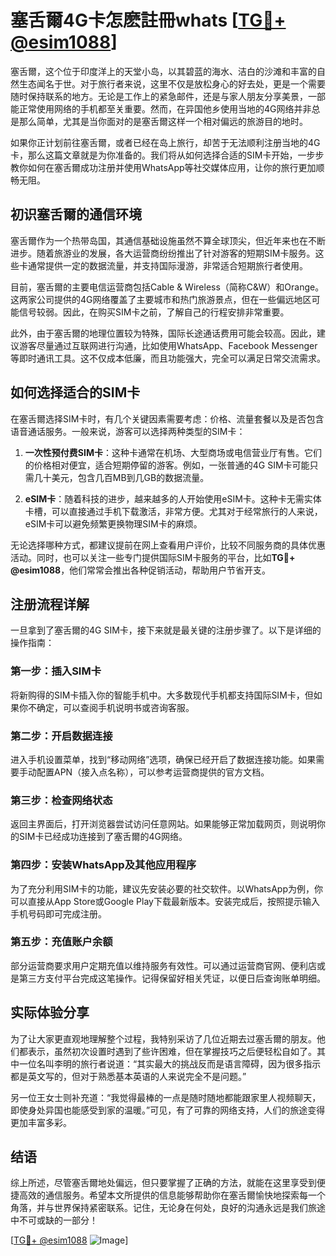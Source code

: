 # 塞舌爾4G卡怎麽註冊whats [[TG💪+ @esim1088](https://t.me/s/esim1088)]

塞舌爾，这个位于印度洋上的天堂小岛，以其碧蓝的海水、洁白的沙滩和丰富的自然生态闻名于世。对于旅行者来说，这里不仅是放松身心的好去处，更是一个需要随时保持联系的地方。无论是工作上的紧急邮件，还是与家人朋友分享美景，一部能正常使用网络的手机都至关重要。然而，在异国他乡使用当地的4G网络并非总是那么简单，尤其是当你面对的是塞舌爾这样一个相对偏远的旅游目的地时。

如果你正计划前往塞舌爾，或者已经在岛上旅行，却苦于无法顺利注册当地的4G卡，那么这篇文章就是为你准备的。我们将从如何选择合适的SIM卡开始，一步步教你如何在塞舌爾成功注册并使用WhatsApp等社交媒体应用，让你的旅行更加顺畅无阻。

## 初识塞舌爾的通信环境

塞舌爾作为一个热带岛国，其通信基础设施虽然不算全球顶尖，但近年来也在不断进步。随着旅游业的发展，各大运营商纷纷推出了针对游客的短期SIM卡服务。这些卡通常提供一定的数据流量，并支持国际漫游，非常适合短期旅行者使用。

目前，塞舌爾的主要电信运营商包括Cable & Wireless（简称C&W）和Orange。这两家公司提供的4G网络覆盖了主要城市和热门旅游景点，但在一些偏远地区可能信号较弱。因此，在购买SIM卡之前，了解自己的行程安排非常重要。

此外，由于塞舌爾的地理位置较为特殊，国际长途通话费用可能会较高。因此，建议游客尽量通过互联网进行沟通，比如使用WhatsApp、Facebook Messenger等即时通讯工具。这不仅成本低廉，而且功能强大，完全可以满足日常交流需求。

## 如何选择适合的SIM卡

在塞舌爾选择SIM卡时，有几个关键因素需要考虑：价格、流量套餐以及是否包含语音通话服务。一般来说，游客可以选择两种类型的SIM卡：

1. **一次性预付费SIM卡**：这种卡通常在机场、大型商场或电信营业厅有售。它们的价格相对便宜，适合短期停留的游客。例如，一张普通的4G SIM卡可能只需几十美元，包含几百MB到几GB的数据流量。

2. **eSIM卡**：随着科技的进步，越来越多的人开始使用eSIM卡。这种卡无需实体卡槽，可以直接通过手机下载激活，非常方便。尤其对于经常旅行的人来说，eSIM卡可以避免频繁更换物理SIM卡的麻烦。

无论选择哪种方式，都建议提前在网上查看用户评价，比较不同服务商的具体优惠活动。同时，也可以关注一些专门提供国际SIM卡服务的平台，比如**TG💪+ @esim1088**，他们常常会推出各种促销活动，帮助用户节省开支。

## 注册流程详解

一旦拿到了塞舌爾的4G SIM卡，接下来就是最关键的注册步骤了。以下是详细的操作指南：

### 第一步：插入SIM卡
将新购得的SIM卡插入你的智能手机中。大多数现代手机都支持国际SIM卡，但如果你不确定，可以查阅手机说明书或咨询客服。

### 第二步：开启数据连接
进入手机设置菜单，找到“移动网络”选项，确保已经开启了数据连接功能。如果需要手动配置APN（接入点名称），可以参考运营商提供的官方文档。

### 第三步：检查网络状态
返回主界面后，打开浏览器尝试访问任意网站。如果能够正常加载网页，则说明你的SIM卡已经成功连接到了塞舌爾的4G网络。

### 第四步：安装WhatsApp及其他应用程序
为了充分利用SIM卡的功能，建议先安装必要的社交软件。以WhatsApp为例，你可以直接从App Store或Google Play下载最新版本。安装完成后，按照提示输入手机号码即可完成注册。

### 第五步：充值账户余额
部分运营商要求用户定期充值以维持服务有效性。可以通过运营商官网、便利店或是第三方支付平台完成这笔操作。记得保留好相关凭证，以便日后查询账单明细。

## 实际体验分享

为了让大家更直观地理解整个过程，我特别采访了几位近期去过塞舌爾的朋友。他们都表示，虽然初次设置时遇到了些许困难，但在掌握技巧之后便轻松自如了。其中一位名叫李明的旅行者说道：“其实最大的挑战反而是语言障碍，因为很多指示都是英文写的，但对于熟悉基本英语的人来说完全不是问题。”

另一位王女士则补充道：“我觉得最棒的一点是随时随地都能跟家里人视频聊天，即使身处异国也能感受到家的温暖。”可见，有了可靠的网络支持，人们的旅途变得更加丰富多彩。

## 结语

综上所述，尽管塞舌爾地处偏远，但只要掌握了正确的方法，就能在这里享受到便捷高效的通信服务。希望本文所提供的信息能够帮助你在塞舌爾愉快地探索每一个角落，并与世界保持紧密联系。记住，无论身在何处，良好的沟通永远是我们旅途中不可或缺的一部分！

[[TG💪+ @esim1088](https://t.me/s/esim1088) ![Image](https://i.postimg.cc/4NQfJmqS/Snipaste-2025-05-13-00-14-12.png)]